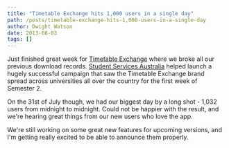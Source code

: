 ```yaml
---
title: "Timetable Exchange hits 1,000 users in a single day"
path: /posts/timetable-exchange-hits-1,000-users-in-a-single-day
author: Dwight Watson
date: 2013-08-03
tags: []
---
```


Just finished great week for [Timetable Exchange](http://www.timetableexchange.com) where we broke all our previous download records. [Student Services Australia](http://www.studentservices.com.au) helped launch a hugely successful campaign that saw the Timetable Exchange brand spread across universities all over the country for the first week of Semester 2.

On the 31st of July though, we had our biggest day by a long shot - 1,032 users from midnight to midnight. Could not be happier with the result, and we're hearing great things from our new users who love the app.

We're still working on some great new features for upcoming versions, and I'm getting really excited to be able to announce them properly.
